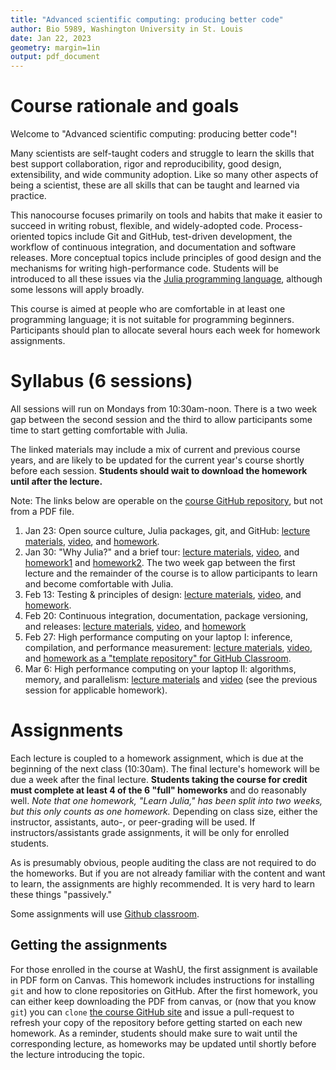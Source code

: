 ```yaml
---
title: "Advanced scientific computing: producing better code"
author: Bio 5989, Washington University in St. Louis
date: Jan 22, 2023
geometry: margin=1in
output: pdf_document
---
```


# Course rationale and goals

Welcome to "Advanced scientific computing: producing better code"!

Many scientists are self-taught coders and struggle to learn the skills that best support collaboration, rigor and reproducibility, good design, extensibility, and wide community adoption.  Like so many other aspects of being a scientist, these are all skills that can be taught and learned via practice.

This nanocourse focuses primarily on tools and habits that make it easier to succeed in writing robust, flexible, and widely-adopted code.  Process-oriented topics include Git and GitHub, test-driven development, the workflow of continuous integration, and documentation and software releases.  More conceptual topics include principles of good design and the mechanisms for writing high-performance code.  Students will be introduced to all these issues via the [Julia programming language](https://julialang.org/), although some lessons will apply broadly.

This course is aimed at people who are comfortable in at least one programming language; it is not suitable for programming beginners.  Participants should plan to allocate several hours each week for homework assignments.

# Syllabus (6 sessions)

All sessions will run on Mondays from 10:30am-noon.  There is a two week gap between the second session and the third to allow participants some time to start getting comfortable with Julia.

The linked materials may include a mix of current and previous course years, and are likely to be updated for the current year's course shortly before each session. **Students should wait to download the homework until after the lecture.**

Note: The links below are operable on the [course GitHub repository](https://github.com/timholy/AdvancedScientificComputing), but not from a PDF file.

1. Jan 23: Open source culture, Julia packages, git, and GitHub: [lecture materials](../lectures/pkgs_git_github/pkgs_git_github.ipynb), [video](https://www.youtube.com/watch?v=cquJ9kPkwR8), and [homework](../homeworks/pkgs_git_github.md).
2. Jan 30: "Why Julia?" and a brief tour: [lecture materials](../lectures/intro/intro-julia.ipynb), [video](https://youtu.be/x4oi0IKf52w), and [homework1](../homeworks/learning_julia1.md) and [homework2](../homeworks/learning_julia2.md). The two week gap between the first lecture and the remainder of the course is to allow participants to learn and become comfortable with Julia.
3. Feb 13: Testing & principles of design: [lecture materials](../lectures/tdd/Testing_and_design.ipynb), [video](https://youtu.be/yYqaosGFwAc), and [homework](../homeworks/tdd.md).
4. Feb 20: Continuous integration, documentation, package versioning, and releases: [lecture materials](../lectures/ci_docs/CIandDocs.ipynb), [video](https://youtu.be/unXzO6amVoQ), and [homework](../homeworks/docs_ci_semver.md)
5. Feb 27: High performance computing on your laptop I: inference, compilation, and performance measurement: [lecture materials](../lectures/perf1/perf1.ipynb), [video](https://youtu.be/_oRRbuuxnjY), and [homework as a "template repository" for GitHub Classroom](https://github.com/AdvancedScientificComputingInJuliaWashU/Performance.jl).
6. Mar 6: High performance computing on your laptop II: algorithms, memory, and parallelism: [lecture materials](../lectures/perf2/perf2.ipynb) and [video](https://youtu.be/MbJykT-QjlI) (see the previous session for applicable homework).

# Assignments

Each lecture is coupled to a homework assignment, which is due at the beginning of the next class (10:30am).  The final lecture's homework will be due a week after the final lecture. **Students taking the course for credit must complete at least 4 of the 6 "full" homeworks** and do reasonably well.
*Note that one homework, "Learn Julia," has been split into two weeks, but this only counts as one homework.* Depending on class size, either the instructor, assistants, auto-, or peer-grading will be used. If instructors/assistants grade assignments, it will be only for enrolled students.

As is presumably obvious, people auditing the class are not required to do the homeworks. But if you are not already familiar with the content and want to learn, the assignments are highly recommended. It is very hard to learn these things "passively."

Some assignments will use [Github classroom](https://classroom.github.com/).

## Getting the assignments

For those enrolled in the course at WashU, the first assignment is available in PDF form on Canvas.
This homework includes instructions for installing `git` and how to clone repositories on GitHub.
After the first homework, you can either keep downloading the PDF from canvas, or (now that you know `git`) you can `clone` [the course GitHub site](https://github.com/timholy/AdvancedScientificComputing) and issue a pull-request to refresh your copy of the repository before getting started on each new homework. As a reminder, students should make sure to wait until the corresponding lecture, as homeworks may be updated until shortly before the lecture introducing the topic.
